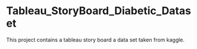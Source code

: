 # Tableau_StoryBoard_Diabetic_Dataset
This project contains a tableau story board a data set taken from kaggle.
